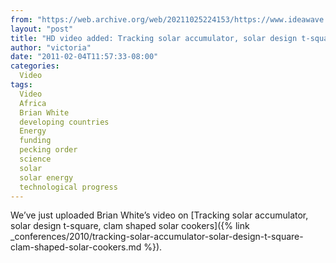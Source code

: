 ```yaml
---
from: "https://web.archive.org/web/20211025224153/https://www.ideawave.ca/hd-video-added-tracking-solar-accumulator-solar-design-t-square-clam-shaped-solar-cookers/"
layout: "post"
title: "HD video added: Tracking solar accumulator, solar design t-square, clam shaped solar cookers"
author: "victoria"
date: "2011-02-04T11:57:33-08:00"
categories:
  Video
tags: 
  Video
  Africa
  Brian White
  developing countries
  Energy
  funding
  pecking order
  science
  solar
  solar energy
  technological progress
---
```


We’ve just uploaded Brian White’s video on [Tracking solar accumulator, solar design t-square, clam shaped solar cookers]({% link _conferences/2010/tracking-solar-accumulator-solar-design-t-square-clam-shaped-solar-cookers.md %}).

